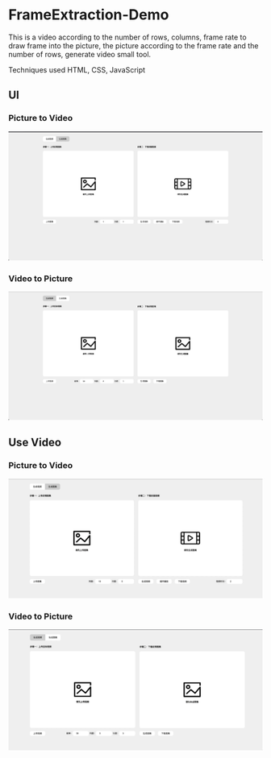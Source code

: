 # FrameExtraction-Demo

This is a video according to the number of rows, columns, frame rate to draw frame into the picture, the picture according to the frame rate and the number of rows, generate video small tool.

Techniques used HTML, CSS, JavaScript

## UI

### Picture to Video

![image](PicturetoVideo.png)

### Video to Picture

![image](VideotoPicture.png)

## Use Video

### Picture to Video

![image](PicturetoVideo.gif)

### Video to Picture

![image](VideotoPicture.gif)